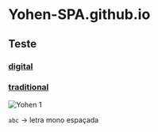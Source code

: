 # Yohen-SPA.github.io
## Teste
### [digital](digital/index.md)

### [traditional](traditional/index.md)

![Yohen 1](https://github.com/Yohen-SPA/Yohen-SPA.github.io/assets/162649023/7d539008-bfc4-421f-b5fb-0f6fe672f4ee)

`abc` -> letra mono espaçada
